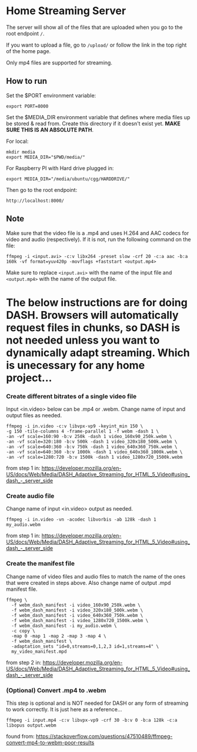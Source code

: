 # Home Streaming Server
The server will show all of the files that are uploaded when you go to the root endpoint `/`. 

If you want to upload a file, go to `/upload/` or follow the link in the top right of the home page.

Only mp4 files are supported for streaming.

## How to run
Set the $PORT environment variable:
```
export PORT=8000
```

Set the $MEDIA_DIR environment variable that defines where media files up be stored & read from. Create this directory if it doesn't exist yet. **MAKE SURE THIS IS AN ABSOLUTE PATH**.

For local:
```
mkdir media
export MEDIA_DIR="$PWD/media/"
```

For Raspberry PI with Hard drive plugged in:
```
export MEDIA_DIR="/media/ubuntu/cgg/HARDDRIVE/"
```

Then go to the root endpoint:
```
http://localhost:8000/
```

## Note
Make sure that the video file is a .mp4 and uses H.264 and AAC codecs for video and audio (respectively). If it is not, run the following command on the file:
```
ffmpeg -i <input.avi> -c:v libx264 -preset slow -crf 20 -c:a aac -b:a 160k -vf format=yuv420p -movflags +faststart <output.mp4>
```
Make sure to replace `<input.avi>` with the name of the input file and `<output.mp4>` with the name of the output file.


# The below instructions are for doing DASH. Browsers will automatically request files in chunks, so DASH is not needed unless you want to dynamically adapt streaming. Which is unecessary for any home project...

### Create different bitrates of a single video file
Input <in.video> below can be .mp4 or .webm. Change name of input and output files as needed.
```
ffmpeg -i in.video -c:v libvpx-vp9 -keyint_min 150 \
-g 150 -tile-columns 4 -frame-parallel 1 -f webm -dash 1 \
-an -vf scale=160:90 -b:v 250k -dash 1 video_160x90_250k.webm \
-an -vf scale=320:180 -b:v 500k -dash 1 video_320x180_500k.webm \
-an -vf scale=640:360 -b:v 750k -dash 1 video_640x360_750k.webm \
-an -vf scale=640:360 -b:v 1000k -dash 1 video_640x360_1000k.webm \
-an -vf scale=1280:720 -b:v 1500k -dash 1 video_1280x720_1500k.webm
```
from step 1 in: https://developer.mozilla.org/en-US/docs/Web/Media/DASH_Adaptive_Streaming_for_HTML_5_Video#using_dash_-_server_side


### Create audio file
Change name of input <in.video> output as needed.
```
ffmpeg -i in.video -vn -acodec libvorbis -ab 128k -dash 1 my_audio.webm

```
from step 1 in: https://developer.mozilla.org/en-US/docs/Web/Media/DASH_Adaptive_Streaming_for_HTML_5_Video#using_dash_-_server_side

### Create the manifest file
Change name of video files and audio files to match the name of the ones that were created in steps above. Also change name of output .mpd manifest file.
```
ffmpeg \
  -f webm_dash_manifest -i video_160x90_250k.webm \
  -f webm_dash_manifest -i video_320x180_500k.webm \
  -f webm_dash_manifest -i video_640x360_750k.webm \
  -f webm_dash_manifest -i video_1280x720_1500k.webm \
  -f webm_dash_manifest -i my_audio.webm \
  -c copy \
  -map 0 -map 1 -map 2 -map 3 -map 4 \
  -f webm_dash_manifest \
  -adaptation_sets "id=0,streams=0,1,2,3 id=1,streams=4" \
  my_video_manifest.mpd

```

from step 2 in: https://developer.mozilla.org/en-US/docs/Web/Media/DASH_Adaptive_Streaming_for_HTML_5_Video#using_dash_-_server_side


### (Optional) Convert .mp4 to .webm
This step is optional and is NOT needed for DASH or any form of streaming to work correctly. It is just here as a reference...
```
ffmpeg -i input.mp4 -c:v libvpx-vp9 -crf 30 -b:v 0 -b:a 128k -c:a libopus output.webm
```
found from: https://stackoverflow.com/questions/47510489/ffmpeg-convert-mp4-to-webm-poor-results
